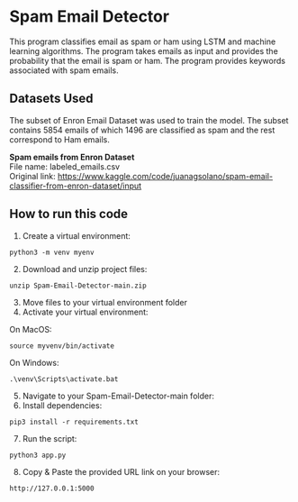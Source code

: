 # Spam Email Detector
This program classifies email as spam or ham using LSTM and machine learning algorithms. 
The program takes emails as input and provides the probability that the email is spam or ham. The program provides keywords associated with spam emails.

## Datasets Used
The subset of Enron Email Dataset was used to train the model. The subset contains 5854 emails of which 1496 are classified as spam and the rest correspond to Ham emails.  

<b>Spam emails from Enron Dataset</b> </br>
  File name: labeled_emails.csv </br>
  Original link: https://www.kaggle.com/code/juanagsolano/spam-email-classifier-from-enron-dataset/input </br>

## How to run this code

1. Create a virtual environment:
```
python3 -m venv myenv
```
2. Download and unzip project files:
```
unzip Spam-Email-Detector-main.zip 
```

3. Move files to your virtual environment folder
4. Activate your virtual environment:

On MacOS:
```
source myvenv/bin/activate
```
On Windows:
```
.\venv\Scripts\activate.bat
```
5. Navigate to your Spam-Email-Detector-main folder:
6. Install dependencies:
```
pip3 install -r requirements.txt
```
7. Run the script:
```
python3 app.py
```

8. Copy & Paste the provided URL link on your browser:
```
http://127.0.0.1:5000
```

